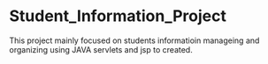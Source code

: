 # Student_Information_Project

This project mainly focused on students informatioin manageing and organizing 
using JAVA servlets and jsp to created.
